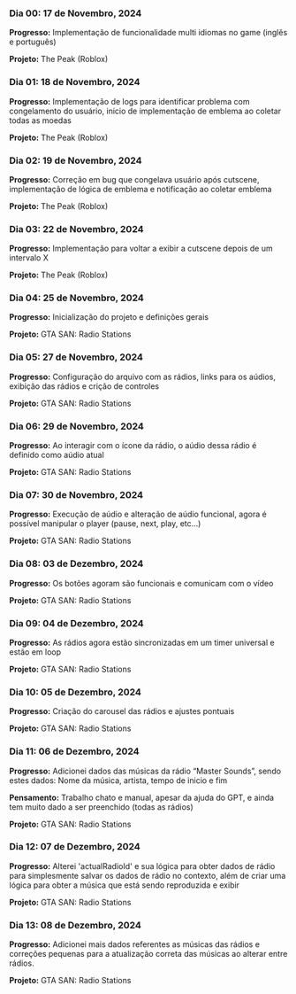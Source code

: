 ### Dia 00: 17 de Novembro, 2024

**Progresso:** Implementação de funcionalidade multi idiomas no game (inglês e português)

**Projeto:** The Peak (Roblox)

### Dia 01: 18 de Novembro, 2024

**Progresso:** Implementação de logs para identificar problema com congelamento do usuário, inicio de implementação de emblema ao coletar todas as moedas

**Projeto:** The Peak (Roblox)

### Dia 02: 19 de Novembro, 2024

**Progresso:** Correção em bug que congelava usuário após cutscene, implementação de lógica de emblema e notificação ao coletar emblema

**Projeto:** The Peak (Roblox)

### Dia 03: 22 de Novembro, 2024

**Progresso:** Implementação para voltar a exibir a cutscene depois de um intervalo X

**Projeto:** The Peak (Roblox)

### Dia 04: 25 de Novembro, 2024

**Progresso:** Inicialização do projeto e definições gerais

**Projeto:** GTA SAN: Radio Stations

### Dia 05: 27 de Novembro, 2024

**Progresso:** Configuração do arquivo com as rádios, links para os aúdios, exibição das rádios e crição de controles

**Projeto:** GTA SAN: Radio Stations

### Dia 06: 29 de Novembro, 2024

**Progresso:** Ao interagir com o ícone da rádio, o aúdio dessa rádio é definido como aúdio atual

**Projeto:** GTA SAN: Radio Stations

### Dia 07: 30 de Novembro, 2024

**Progresso:** Execução de aúdio e alteração de aúdio funcional, agora é possível manipular o player (pause, next, play, etc...)

**Projeto:** GTA SAN: Radio Stations

### Dia 08: 03 de Dezembro, 2024

**Progresso:** Os botões agoram são funcionais e comunicam com o vídeo

**Projeto:** GTA SAN: Radio Stations

### Dia 09: 04 de Dezembro, 2024

**Progresso:** As rádios agora estão sincronizadas em um timer universal e estão em loop

**Projeto:** GTA SAN: Radio Stations

### Dia 10: 05 de Dezembro, 2024

**Progresso:** Criação do carousel das rádios e ajustes pontuais

**Projeto:** GTA SAN: Radio Stations

### Dia 11: 06 de Dezembro, 2024

**Progresso:** Adicionei dados das músicas da rádio “Master Sounds”, sendo estes dados: Nome da música, artista, tempo de inicio e fim

**Pensamento:** Trabalho chato e manual, apesar da ajuda do GPT, e ainda tem muito dado a ser preenchido (todas as rádios)

**Projeto:** GTA SAN: Radio Stations

### Dia 12: 07 de Dezembro, 2024

**Progresso:** Alterei 'actualRadioId' e sua lógica para obter dados de rádio para simplesmente salvar os dados de rádio no contexto, além de criar uma lógica para obter a música que está sendo reproduzida e exibir

**Projeto:** GTA SAN: Radio Stations


### Dia 13: 08 de Dezembro, 2024

**Progresso:** Adicionei mais dados referentes as músicas das rádios e correções pequenas para a atualização correta das músicas ao alterar entre rádios.

**Projeto:** GTA SAN: Radio Stations
